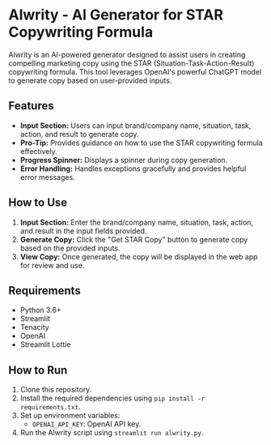 # Alwrity - AI Generator for STAR Copywriting Formula

Alwrity is an AI-powered generator designed to assist users in creating compelling marketing copy using the STAR (Situation-Task-Action-Result) copywriting formula. This tool leverages OpenAI's powerful ChatGPT model to generate copy based on user-provided inputs.

## Features

- **Input Section:** Users can input brand/company name, situation, task, action, and result to generate copy.
- **Pro-Tip:** Provides guidance on how to use the STAR copywriting formula effectively.
- **Progress Spinner:** Displays a spinner during copy generation.
- **Error Handling:** Handles exceptions gracefully and provides helpful error messages.

## How to Use

1. **Input Section:** Enter the brand/company name, situation, task, action, and result in the input fields provided.
2. **Generate Copy:** Click the "Get STAR Copy" button to generate copy based on the provided inputs.
3. **View Copy:** Once generated, the copy will be displayed in the web app for review and use.

## Requirements

- Python 3.6+
- Streamlit
- Tenacity
- OpenAI
- Streamlit Lottie

## How to Run

1. Clone this repository.
2. Install the required dependencies using `pip install -r requirements.txt`.
3. Set up environment variables:
   - `OPENAI_API_KEY`: OpenAI API key.
4. Run the Alwrity script using `streamlit run alwrity.py`.
